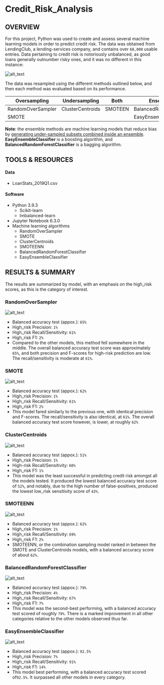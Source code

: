 # Credit_Risk_Analysis

## OVERVIEW

For this project, Python was used to create and assess several machine learning models in order to predict credit risk. The data was obtained from LendingClub, a lending-services company, and contains over `68,000` usable entries. Data pertaining to credit risk is notoriously unbalanced, as good loans generally outnumber risky ones, and it was no different in this instance:

![alt_text](https://github.com/farwaali08/Credit_Risk_Analysis/blob/998b47f32893cbcf5e5951bc4f0605464546b270/Images/1.png)

The data was resampled using the different methods outlined below, and then each method was evaluated based on its performance.



| **Oversampling** | **Undersampling**|**Both**         |**Ensemble Methods**          |
|----------------- | -----------------|-----------------|-----------------             |
| RandomOverSampler| ClusterCentroids |SMOTEEN          |BalancedRandomForestClassifier|               
| SMOTE            |                  |                 |EasyEnsembleClassifier        |


**Note**: the ensemble methods are machine learning models that reduce bias by [generating under-sampled subsets combined inside an ensemble](https://imbalanced-learn.org/stable/references/ensemble.html). **EasyEnsembleClassifier** is a boosting algorithm, and **BalancedRandomForestClassifier** is a bagging algorithm.

## TOOLS & RESOURCES

#### Data
* LoanStats_2019Q1.csv

#### Software
* Python 3.9.3
  * Scikit-learn 
  * Imbalanced-learn 
* Jupyter Notebook 6.3.0
* Machine learning algorithms
  * RandomOverSampler
  * SMOTE
  * ClusterCentroids
  * SMOTEENN
  * BalancedRandomForestClassifier
  * EasyEnsembleClassifier 

## RESULTS & SUMMARY

The results are summarized by model, with an emphasis on the high_risk scores, as this is the category of interest.

### RandomOverSampler 

![alt_text](https://github.com/farwaali08/Credit_Risk_Analysis/blob/510252005f955af1904c3dc4b0f5246c65604689/Images/ROS.png)

   * Balanced accuracy test (appox.): `65%`
   * High_risk Precision: `1%`
   * High_risk Recall/Sensitivity: `61%`
   * High_risk F1: `2%`
   * Compared to the other models, this method fell somewhere in the middle. The overall balanced accuracy test score was approximately `65%`, and both precision and F-scores for high-risk prediction are low. The recall/sensitivity is moderate at `61%`.

### SMOTE

![alt_text](https://github.com/farwaali08/Credit_Risk_Analysis/blob/f2aaa4be14a5c2a278e534a08cb5e9b0335bf775/Images/SMOTE.jpg)

   * Balanced accuracy test (appox.): `62%`
   * High_risk Precision: `1%`
   * High_risk Recall/Sensitivity: `61%`
   * High_risk F1: `2%`
   * This model fared similarly to the previous one, with identical precision and F-scores. The recall/sensitivity is also identical, at `61%`. The overall balanced accuracy test score however, is lower, at roughly `62%`

### ClusterCentroids

![alt_text](https://github.com/farwaali08/Credit_Risk_Analysis/blob/340b32383dabea0fb75f48dfddbca7af1016a970/Images/Cluster.jpg)

   * Balanced accuracy test (appox.): `51%`
   * High_risk Precision: `1%`
   * High-risk Recall/Sensitivity: `60%`
   * High_risk F1: `1%`
   * This model was the least successful in predicting credit risk amongst all the models tested. It produced the lowest balanced accuracy test score of `52%`, and notably, due to the high number of false-positives, produced the lowest low_risk sensitivity score of `43%`.

### SMOTEENN

![alt_text](https://github.com/farwaali08/Credit_Risk_Analysis/blob/040f59338d051adf8a49cf61e5483d0322ba2d24/Images/SMOTEENN.jpg)

   * Balanced accuracy test (appox.): `62%`
   * High_risk Precision: `1%`
   * High_risk Recall/Sensitivity: `69%`
   * High_risk F1: `2%`
   * SMOTEENN, or the combination sampling model ranked in between the SMOTE and ClusterCentroids models, with a balanced accuracy score of about `62%`.

### BalancedRandomForestClassifier

![alt_text](https://github.com/farwaali08/Credit_Risk_Analysis/blob/3b60f483958881c67c3483999c9841b2f8543df2/Images/BRF.jpg)

   * Balanced accuracy test (appox.): `79%`
   * High_risk Precision: `4%`
   * High_risk Recall/Sensitivity: `67%`
   * High_risk F1: `7%`
   * This model was the second-best performing, with a balanced accuracy test scored of roughly `79%`. There is a marked improvement in all other categories relative to the other models observed thus far.

### EasyEnsembleClassifier 

![alt_text](https://github.com/farwaali08/Credit_Risk_Analysis/blob/1a2835945e30b2402ed5365c6ee36aca8b7fcab2/Images/EEC.jpg)

   * Balanced accuracy test (appox.): `92.5%`
   * High_risk Precision: `7%`
   * High_risk Recall/Sensitivity: `91%`
   * High_risk F1: `14%`
   * This model best performing, with a balanced accuracy test scored of`92.5%`. It surpassed all other models in every category.
